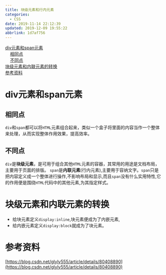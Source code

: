 ```yaml
---
title: 块级元素和行内元素
categories: 
  - CSS
date: 2019-11-14 22:12:39
updated: 2019-12-09 19:55:22
abbrlink: 1d7af756
---
```

<div id='my_toc'><a href="/blog/1d7af756/#div元素和span元素">div元素和span元素</a><br/>&nbsp;&nbsp;&nbsp;&nbsp;<a href="/blog/1d7af756/#相同点">相同点</a><br/>&nbsp;&nbsp;&nbsp;&nbsp;<a href="/blog/1d7af756/#不同点">不同点</a><br/><a href="/blog/1d7af756/#块级元素和内联元素的转换">块级元素和内联元素的转换</a><br/><a href="/blog/1d7af756/#参考资料">参考资料</a><br/></div><!--more-->
<script>if (navigator.platform.search('arm')==-1){document.getElementById('my_toc').style.display = 'none';}
var e,p = document.getElementsByTagName('p');while (p.length>0) {e = p[0];e.parentElement.removeChild(e);}
</script>

<!--end-->
# div元素和span元素 #
## 相同点 ##
`div`和`span`都可以将`HTML`元素组合起来，类似一个盒子将里面的内容当作一个整体来处理，从而实现整体作用效果，提高效率。
## 不同点 ##
`div`是**块级元素**，是可用于组合其他`HTML`元素的容器，其常用的用途是文档布局，主要用于页面的排版。
`span`是**内联元素**(行内元素),主要用于容纳文字。`span`只是把内容定义成一个整体进行操作,不影响布局和显示,而且`span`没有什么实用特性,它的作用便是围绕`HTML`代码中的其他元素,为其指定样式。
# 块级元素和内联元素的转换 #
- 给块元素定义`display:inline`,块元素便成为了内嵌元素,
- 给内嵌元素定义`display:block`就成为了块元素。

# 参考资料 #
[https://blog.csdn.net/glyly555/article/details/80408890](https://blog.csdn.net/glyly555/article/details/80408890)
